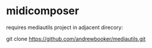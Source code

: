 # midicomposer

requires mediautils project in adjacent direcory:

git clone https://github.com/andrewbooker/mediautils.git
